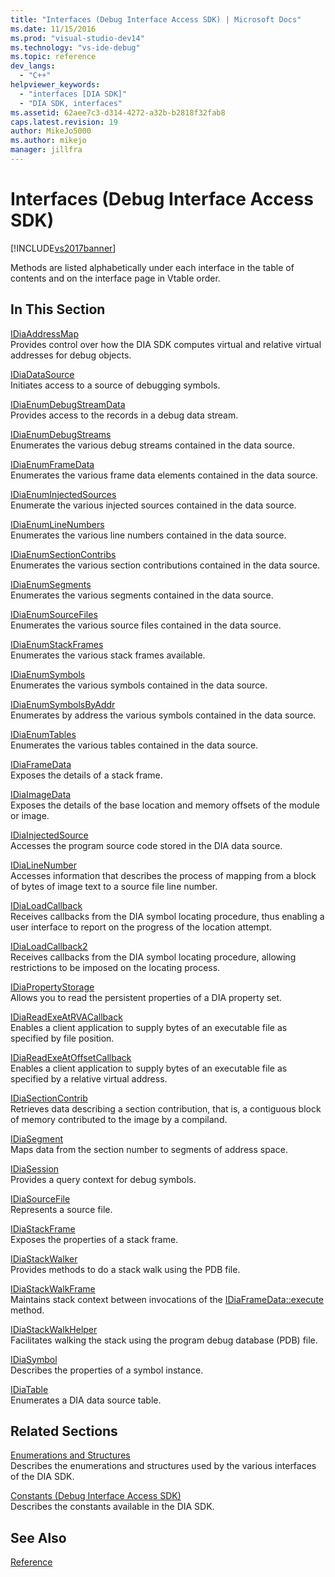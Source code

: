 ```yaml
---
title: "Interfaces (Debug Interface Access SDK) | Microsoft Docs"
ms.date: 11/15/2016
ms.prod: "visual-studio-dev14"
ms.technology: "vs-ide-debug"
ms.topic: reference
dev_langs: 
  - "C++"
helpviewer_keywords: 
  - "interfaces [DIA SDK]"
  - "DIA SDK, interfaces"
ms.assetid: 62aee7c3-d314-4272-a32b-b2818f32fab8
caps.latest.revision: 19
author: MikeJo5000
ms.author: mikejo
manager: jillfra
---
```

# Interfaces (Debug Interface Access SDK)
[!INCLUDE[vs2017banner](../../includes/vs2017banner.md)]

Methods are listed alphabetically under each interface in the table of contents and on the interface page in Vtable order.  
  
## In This Section  
 [IDiaAddressMap](../../debugger/debug-interface-access/idiaaddressmap.md)  
 Provides control over how the DIA SDK computes virtual and relative virtual addresses for debug objects.  
  
 [IDiaDataSource](../../debugger/debug-interface-access/idiadatasource.md)  
 Initiates access to a source of debugging symbols.  
  
 [IDiaEnumDebugStreamData](../../debugger/debug-interface-access/idiaenumdebugstreamdata.md)  
 Provides access to the records in a debug data stream.  
  
 [IDiaEnumDebugStreams](../../debugger/debug-interface-access/idiaenumdebugstreams.md)  
 Enumerates the various debug streams contained in the data source.  
  
 [IDiaEnumFrameData](../../debugger/debug-interface-access/idiaenumframedata.md)  
 Enumerates the various frame data elements contained in the data source.  
  
 [IDiaEnumInjectedSources](../../debugger/debug-interface-access/idiaenuminjectedsources.md)  
 Enumerate the various injected sources contained in the data source.  
  
 [IDiaEnumLineNumbers](../../debugger/debug-interface-access/idiaenumlinenumbers.md)  
 Enumerates the various line numbers contained in the data source.  
  
 [IDiaEnumSectionContribs](../../debugger/debug-interface-access/idiaenumsectioncontribs.md)  
 Enumerates the various section contributions contained in the data source.  
  
 [IDiaEnumSegments](../../debugger/debug-interface-access/idiaenumsegments.md)  
 Enumerates the various segments contained in the data source.  
  
 [IDiaEnumSourceFiles](../../debugger/debug-interface-access/idiaenumsourcefiles.md)  
 Enumerates the various source files contained in the data source.  
  
 [IDiaEnumStackFrames](../../debugger/debug-interface-access/idiaenumstackframes.md)  
 Enumerates the various stack frames available.  
  
 [IDiaEnumSymbols](../../debugger/debug-interface-access/idiaenumsymbols.md)  
 Enumerates the various symbols contained in the data source.  
  
 [IDiaEnumSymbolsByAddr](../../debugger/debug-interface-access/idiaenumsymbolsbyaddr.md)  
 Enumerates by address the various symbols contained in the data source.  
  
 [IDiaEnumTables](../../debugger/debug-interface-access/idiaenumtables.md)  
 Enumerates the various tables contained in the data source.  
  
 [IDiaFrameData](../../debugger/debug-interface-access/idiaframedata.md)  
 Exposes the details of a stack frame.  
  
 [IDiaImageData](../../debugger/debug-interface-access/idiaimagedata.md)  
 Exposes the details of the base location and memory offsets of the module or image.  
  
 [IDiaInjectedSource](../../debugger/debug-interface-access/idiainjectedsource.md)  
 Accesses the program source code stored in the DIA data source.  
  
 [IDiaLineNumber](../../debugger/debug-interface-access/idialinenumber.md)  
 Accesses information that describes the process of mapping from a block of bytes of image text to a source file line number.  
  
 [IDiaLoadCallback](../../debugger/debug-interface-access/idialoadcallback.md)  
 Receives callbacks from the DIA symbol locating procedure, thus enabling a user interface to report on the progress of the location attempt.  
  
 [IDiaLoadCallback2](../../debugger/debug-interface-access/idialoadcallback2.md)  
 Receives callbacks from the DIA symbol locating procedure, allowing restrictions to be imposed on the locating process.  
  
 [IDiaPropertyStorage](../../debugger/debug-interface-access/idiapropertystorage.md)  
 Allows you to read the persistent properties of a DIA property set.  
  
 [IDiaReadExeAtRVACallback](../../debugger/debug-interface-access/idiareadexeatrvacallback.md)  
 Enables a client application to supply bytes of an executable file as specified by file position.  
  
 [IDiaReadExeAtOffsetCallback](../../debugger/debug-interface-access/idiareadexeatoffsetcallback.md)  
 Enables a client application to supply bytes of an executable file as specified by a relative virtual address.  
  
 [IDiaSectionContrib](../../debugger/debug-interface-access/idiasectioncontrib.md)  
 Retrieves data describing a section contribution, that is, a contiguous block of memory contributed to the image by a compiland.  
  
 [IDiaSegment](../../debugger/debug-interface-access/idiasegment.md)  
 Maps data from the section number to segments of address space.  
  
 [IDiaSession](../../debugger/debug-interface-access/idiasession.md)  
 Provides a query context for debug symbols.  
  
 [IDiaSourceFile](../../debugger/debug-interface-access/idiasourcefile.md)  
 Represents a source file.  
  
 [IDiaStackFrame](../../debugger/debug-interface-access/idiastackframe.md)  
 Exposes the properties of a stack frame.  
  
 [IDiaStackWalker](../../debugger/debug-interface-access/idiastackwalker.md)  
 Provides methods to do a stack walk using the PDB file.  
  
 [IDiaStackWalkFrame](../../debugger/debug-interface-access/idiastackwalkframe.md)  
 Maintains stack context between invocations of the [IDiaFrameData::execute](../../debugger/debug-interface-access/idiaframedata-execute.md) method.  
  
 [IDiaStackWalkHelper](../../debugger/debug-interface-access/idiastackwalkhelper.md)  
 Facilitates walking the stack using the program debug database (PDB) file.  
  
 [IDiaSymbol](../../debugger/debug-interface-access/idiasymbol.md)  
 Describes the properties of a symbol instance.  
  
 [IDiaTable](../../debugger/debug-interface-access/idiatable.md)  
 Enumerates a DIA data source table.  
  
## Related Sections  
 [Enumerations and Structures](../../debugger/debug-interface-access/enumerations-and-structures.md)  
 Describes the enumerations and structures used by the various interfaces of the DIA SDK.  
  
 [Constants (Debug Interface Access SDK)](../../debugger/debug-interface-access/constants-debug-interface-access-sdk.md)  
 Describes the constants available in the DIA SDK.  
  
## See Also  
 [Reference](../../debugger/debug-interface-access/debug-interface-access-sdk-reference.md)
